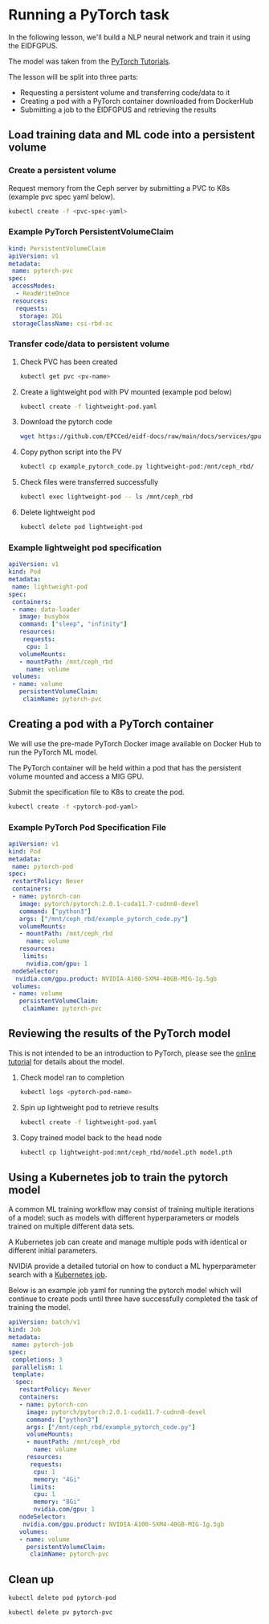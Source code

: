 # Running a PyTorch task

In the following lesson, we'll build a NLP neural network and train it using the EIDFGPUS.

The model was taken from the [PyTorch Tutorials](https://pytorch.org/tutorials/beginner/basics/quickstart_tutorial.html).

The lesson will be split into three parts:

-   Requesting a persistent volume and transferring code/data to it
-   Creating a pod with a PyTorch container downloaded from DockerHub
-   Submitting a job to the EIDFGPUS and retrieving the results

## Load training data and ML code into a persistent volume

### Create a persistent volume

Request memory from the Ceph server by submitting a PVC to K8s (example pvc spec yaml below).

``` bash
kubectl create -f <pvc-spec-yaml>
```

### Example PyTorch PersistentVolumeClaim

``` yaml
kind: PersistentVolumeClaim
apiVersion: v1
metadata:
 name: pytorch-pvc
spec:
 accessModes:
  - ReadWriteOnce
 resources:
  requests:
   storage: 2Gi
 storageClassName: csi-rbd-sc
```

### Transfer code/data to persistent volume

1.  Check PVC has been created

    ``` bash
    kubectl get pvc <pv-name>
    ```

2.  Create a lightweight pod with PV mounted (example pod below)

    ``` bash
    kubectl create -f lightweight-pod.yaml
    ```

3.  Download the pytorch code

    ``` bash
    wget https://github.com/EPCCed/eidf-docs/raw/main/docs/services/gpuservice/training/resources/example_pytorch_code.py
    ```

4.  Copy python script into the PV

    ``` bash
    kubectl cp example_pytorch_code.py lightweight-pod:/mnt/ceph_rbd/
    ```

5.  Check files were transferred successfully

    ``` bash
    kubectl exec lightweight-pod -- ls /mnt/ceph_rbd
    ```

6.  Delete lightweight pod

    ``` bash
    kubectl delete pod lightweight-pod
    ```

### Example lightweight pod specification

``` yaml
apiVersion: v1
kind: Pod
metadata:
 name: lightweight-pod
spec:
 containers:
 - name: data-loader
   image: busybox
   command: ["sleep", "infinity"]
   resources:
    requests:
     cpu: 1
   volumeMounts:
   - mountPath: /mnt/ceph_rbd
     name: volume
 volumes:
 - name: volume
   persistentVolumeClaim:
    claimName: pytorch-pvc
```

## Creating a pod with a PyTorch container

We will use the pre-made PyTorch Docker image available on Docker Hub to run the PyTorch ML model.

The PyTorch container will be held within a pod that has the persistent volume mounted and access a MIG GPU.

Submit the specification file to K8s to create the pod.

``` bash
kubectl create -f <pytorch-pod-yaml>
```

### Example PyTorch Pod Specification File

``` yaml
apiVersion: v1
kind: Pod
metadata:
 name: pytorch-pod
spec:
 restartPolicy: Never
 containers:
 - name: pytorch-con
   image: pytorch/pytorch:2.0.1-cuda11.7-cudnn8-devel
   command: ["python3"]
   args: ["/mnt/ceph_rbd/example_pytorch_code.py"]
   volumeMounts:
   - mountPath: /mnt/ceph_rbd
     name: volume
   resources:
    limits:
     nvidia.com/gpu: 1
 nodeSelector:
  nvidia.com/gpu.product: NVIDIA-A100-SXM4-40GB-MIG-1g.5gb
 volumes:
 - name: volume
   persistentVolumeClaim:
    claimName: pytorch-pvc
```

## Reviewing the results of the PyTorch model

This is not intended to be an introduction to PyTorch, please see the [online tutorial](https://pytorch.org/tutorials/intermediate/torchvision_tutorial.html) for details about the model.

1.  Check model ran to completion

    ``` bash
    kubectl logs <pytorch-pod-name>
    ```

2.  Spin up lightweight pod to retrieve results

    ``` bash
    kubectl create -f lightweight-pod.yaml
    ```

3.  Copy trained model back to the head node

    ``` bash
    kubectl cp lightweight-pod:mnt/ceph_rbd/model.pth model.pth
    ```

## Using a Kubernetes job to train the pytorch model

A common ML training workflow may consist of training multiple iterations of a model: such as models with different hyperparameters or models trained on multiple different data sets.

A Kubernetes job can create and manage multiple pods with identical or different initial parameters.

NVIDIA provide a detailed tutorial on how to conduct a ML hyperparameter search with a [Kubernetes job](https://developer.nvidia.com/blog/kubernetes-ai-hyperparameter-search-experiments/).

Below is an example job yaml for running the pytorch model which will continue to create pods until three have successfully completed the task of training the model.

``` yaml
apiVersion: batch/v1
kind: Job
metadata:
 name: pytorch-job
spec:
 completions: 3
 parallelism: 1
 template:
  spec:
   restartPolicy: Never
   containers:
   - name: pytorch-con
     image: pytorch/pytorch:2.0.1-cuda11.7-cudnn8-devel
     command: ["python3"]
     args: ["/mnt/ceph_rbd/example_pytorch_code.py"]
     volumeMounts:
     - mountPath: /mnt/ceph_rbd
       name: volume
     resources:
      requests:
       cpu: 1
       memory: "4Gi"
      limits:
       cpu: 1
       memory: "8Gi"
       nvidia.com/gpu: 1
   nodeSelector:
    nvidia.com/gpu.product: NVIDIA-A100-SXM4-40GB-MIG-1g.5gb
   volumes:
   - name: volume
     persistentVolumeClaim:
      claimName: pytorch-pvc
```

## Clean up

``` bash
kubectl delete pod pytorch-pod

kubectl delete pv pytorch-pvc
```
